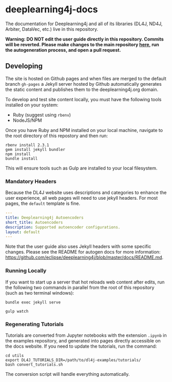 deeplearning4j-docs
===================

The documentation for Deeplearning4j and all of its libraries (DL4J, ND4J, Arbiter, DataVec, etc.) live in this repository.

**Warning: DO NOT edit the user guide directly in this repository. Commits will be reverted. Please make changes to the main repository [here](https://github.com/eclipse/deeplearning4j/tree/master/docs), run the autogeneration process, and open a pull request.**

## Developing

The site is hosted on Github pages and when files are merged to the default branch `gh-pages` a Jekyll server hosted by Github automatically generates the static content and publishes them to the deeplearning4j.org domain.

To develop and test site content locally, you must have the following tools installed on your system:

- Ruby (suggest using `rbenv`)
- NodeJS/NPM

Once you have Ruby and NPM installed on your local machine, navigate to the root directory of this repostory and then run:

```shell
rbenv install 2.3.1
gem install jekyll bundler
npm install
bundle install
```

This will ensure tools such as Gulp are installed to your local filesystem.

### Mandatory Headers

Because the DL4J website uses descriptions and categories to enhance the user experience, all web pages will need to use jekyll headers. For most pages, the `default` template is fine.

```yaml
---
title: Deeplearning4j Autoencoders
short_title: Autoencoders
description: Supported autoencoder configurations.
layout: default
---
```

Note that the user guide also uses Jekyll headers with some specific changes. Please see the README for autogen docs for more information: https://github.com/eclipse/deeplearning4j/blob/master/docs/README.md.

### Running Locally

If you want to start up a server that hot reloads web content after edits, run the following two commands in parallel from the root of this repository (such as two terminal windows):

```shell
bundle exec jekyll serve
```

```shell
gulp watch
```

### Regenerating Tutorials

Tutorials are converted from Jupyter notebooks with the extension `.ipynb` in the examples repository, and generated into pages directly accessible on the docs website. If you need to update the tutorials, run the command:

```shell
cd utils
export DL4J_TUTORIALS_DIR=/path/to/dl4j-examples/tutorials/
bash convert_tutorials.sh
```

The conversion script will handle everything automatically.
